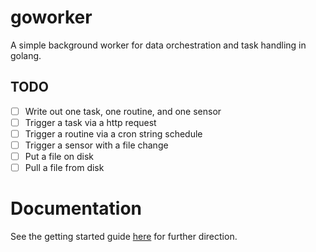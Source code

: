 # goworker
A simple background worker for data orchestration and task handling in golang.

## TODO
- [ ] Write out one task, one routine, and one sensor
- [ ] Trigger a task via a http request
- [ ] Trigger a routine via a cron string schedule
- [ ] Trigger a sensor with a file change
- [ ] Put a file on disk
- [ ] Pull a file from disk

# Documentation
See the getting started guide [here](docs/quickstart.md) for further direction.

